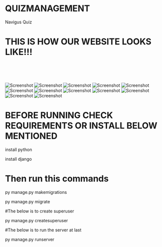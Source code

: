 # QUIZMANAGEMENT
Navigus Quiz


# THIS IS HOW OUR WEBSITE LOOKS LIKE!!!
<br />
<br />
<br />



![Screenshot](Screenshot21.png)
![Screenshot](Screenshot20.png)
![Screenshot](Screenshot19.png)
![Screenshot](Screenshot18.png)
![Screenshot](Screenshot17.png)
![Screenshot](Screenshot16.png)
![Screenshot](Screenshot15.png)
![Screenshot](Screenshot14.png)
![Screenshot](Screenshot13.png)
![Screenshot](Screenshot12.png)
![Screenshot](Screenshot11.png)
![Screenshot](Screenshot10.png)





# BEFORE RUNNING CHECK REQUIREMENTS OR INSTALL BELOW MENTIONED 

install python

install django


# Then run this commands

 py manage.py makemigrations
 
py manage.py migrate
 
#The below is to create superuser

 py manage.py createsuperuser 

#The below is to run the server at last

  py manage.py runserver

